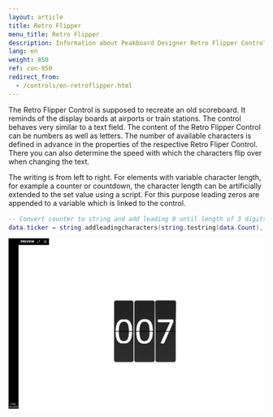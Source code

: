 ```yaml
---
layout: article
title: Retro Flipper
menu_title: Retro Flipper
description: Information about Peakboard Designer Retro Flipper Control.
lang: en
weight: 850
ref: con-850
redirect_from:
  - /controls/en-retroflipper.html
---
```


The Retro Flipper Control is supposed to recreate an old scoreboard. 
It reminds of the display boards at airports or train stations.
The control behaves very similar to a text field.
The content of the Retro Flipper Control can be numbers as well as letters.
The number of available characters is defined in advance in the properties of the respective Retro Fliper Control. 
There you can also determine the speed with which the characters flip over when changing the text.

The writing is from left to right.
For elements with variable character length, for example a counter or countdown, the character length can be artificially extended to the set value using a script.
For this purpose leading zeros are appended to a variable which is linked to the control.

```Lua
-- Convert counter to string and add leading 0 until length of 3 digits is reached.
data.ticker = string.addleadingcharacters(string.tostring(data.Count),'0',3)
```

![image_1](/assets/images/Controls/RetroFlipper/retro01.png)

